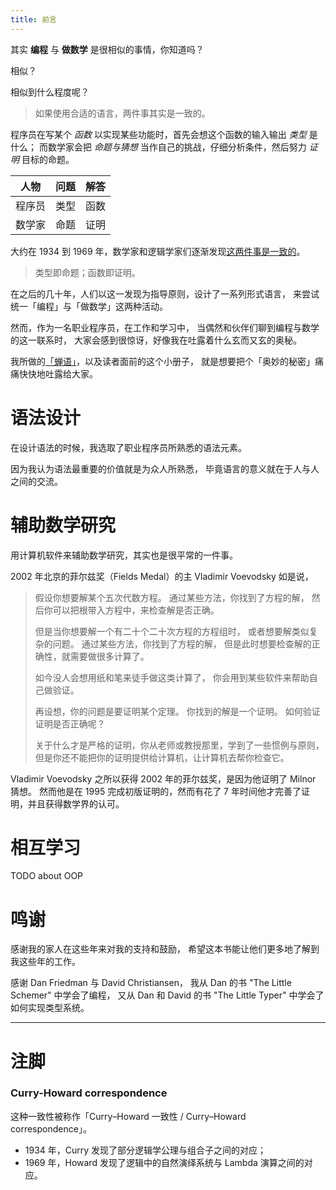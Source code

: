 ```yaml
---
title: 前言
---
```


其实 **编程** 与 **做数学** 是很相似的事情，你知道吗？

相似？

相似到什么程度呢？

> 如果使用合适的语言，两件事其实是一致的。

程序员在写某个 *函数* 以实现某些功能时，首先会想这个函数的输入输出 *类型* 是什么；
而数学家会把 *命题与猜想* 当作自己的挑战，仔细分析条件，然后努力 *证明* 目标的命题。

| 人物   | 问题 | 解答 |
|--------|------|------|
| 程序员 | 类型 | 函数 |
| 数学家 | 命题 | 证明 |

大约在 1934 到 1969 年，数学家和逻辑学家们逐渐发现[这两件事是一致的](#curry-howard-correspondence)。

> 类型即命题；函数即证明。

在之后的几十年，人们以这一发现为指导原则，设计了一系列形式语言，
来尝试统一「编程」与「做数学」这两种活动。

然而，作为一名职业程序员，在工作和学习中，
当偶然和伙伴们聊到编程与数学的这一联系时，
大家会感到很惊讶，好像我在吐露着什么玄而又玄的奥秘。

我所做的[「蝉语」](https://cicada-lang.org)，以及读者面前的这个小册子，
就是想要把个「奥妙的秘密」痛痛快快地吐露给大家。

# 语法设计

在设计语法的时候，我选取了职业程序员所熟悉的语法元素。

因为我认为语法最重要的价值就是为众人所熟悉，
毕竟语言的意义就在于人与人之间的交流。

# 辅助数学研究

用计算机软件来辅助数学研究，其实也是很平常的一件事。

2002 年北京的菲尔兹奖（Fields Medal）的主 Vladimir Voevodsky 如是说，

> 假设你想要解某个五次代数方程。
> 通过某些方法，你找到了方程的解，
> 然后你可以把根带入方程中，来检查解是否正确。
>
> 但是当你想要解一个有二十个二十次方程的方程组时，
> 或者想要解类似复杂的问题。
> 通过某些方法，你找到了方程的解，
> 但是此时想要检查解的正确性，就需要做很多计算了。
>
> 如今没人会想用纸和笔来徒手做这类计算了，
> 你会用到某些软件来帮助自己做验证。
>
> 再设想，你的问题是要证明某个定理。
> 你找到的解是一个证明。
> 如何验证证明是否正确呢？
>
> 关于什么才是严格的证明，你从老师或教授那里，学到了一些惯例与原则，
> 但是你还不能把你的证明提供给计算机，让计算机去帮你检查它。

Vladimir Voevodsky 之所以获得 2002 年的菲尔兹奖，是因为他证明了 Milnor 猜想。
然而他是在 1995 完成初版证明的，然而有花了 7 年时间他才完善了证明，并且获得数学界的认可。

# 相互学习

TODO about OOP

# 鸣谢

感谢我的家人在这些年来对我的支持和鼓励，
希望这本书能让他们更多地了解到我这些年的工作。

感谢 Dan Friedman 与 David Christiansen，
我从 Dan 的书 "The Little Schemer" 中学会了编程，
又从 Dan 和 David 的书 "The Little Typer" 中学会了如何实现类型系统。

------

# 注脚

### Curry-Howard correspondence

这种一致性被称作「Curry–Howard 一致性 / Curry–Howard correspondence」。

- 1934 年，Curry 发现了部分逻辑学公理与组合子之间的对应；
- 1969 年，Howard 发现了逻辑中的自然演绎系统与 Lambda 演算之间的对应。
